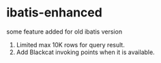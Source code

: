 # ibatis-enhanced
some feature added for old ibatis version

1. Limited max 10K rows for query result.
2. Add Blackcat invoking points when it is available.

